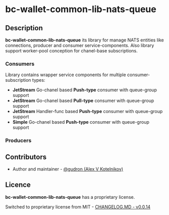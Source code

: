 # bc-wallet-common-lib-nats-queue

## Description

**bc-wallet-common-lib-nats-queue** its library for manage NATS entities like connections, producer and consumer service-components.
Also library support worker-pool conception for chanel-base subscriptions.


### Consumers 
Library contains wrapper service components for multiple consumer-subscription types:

- **JetStream** Go-chanel based **Push-type** consumer with queue-group support
- **JetStream** Go-chanel based **Pull-type** consumer with queue-group support
- **JetStream** Handler-func based **Push-type** consumer with queue-group support
- **Simple** Go-chanel based **Push-type** consumer with queue-group support

### Producers

## Contributors

* Author and maintainer - [@gudron (Alex V Kotelnikov)](https://github.com/gudron)

## Licence

**bc-wallet-common-lib-nats-queue** has a proprietary license.

Switched to proprietary license from MIT - [CHANGELOG.MD - v0.0.14](./CHANGELOG.md)